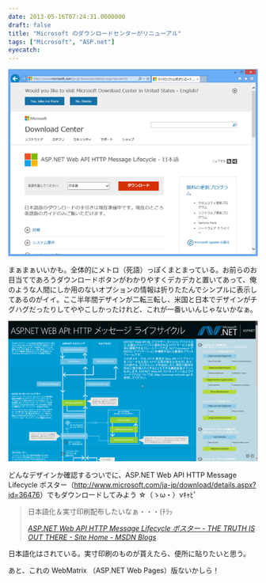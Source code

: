 ```yaml
---
date: 2013-05-16T07:24:31.0000000
draft: false
title: "Microsoft のダウンロードセンターがリニューアル"
tags: ["Microsoft", "ASP.net"]
eyecatch: 
---
```

<p><span itemscope itemtype="http://schema.org/Photograph"><img src="20130516071452.png" alt="f:id:daruyanagi:20130516071452p:plain" title="f:id:daruyanagi:20130516071452p:plain" class="hatena-fotolife" itemprop="image"></span></p><p>まぁまぁいいかも。全体的にメトロ（死語）っぽくまとまっている。お前らのお目当てであろうダウンロードボタンがわかりやすくデカデカと置いてあって、俺のような人間にしか用のないオプションの情報は折りたたんでシンプルに表示してあるのがイイ。ここ半年間デザインが二転三転し、米国と日本でデザインがチグハグだったりしてややこしかったけれど、これが一番いいんじゃないかなぁ。</p><p><span itemscope itemtype="http://schema.org/Photograph"><img src="20130516071737.png" alt="f:id:daruyanagi:20130516071737p:plain" title="f:id:daruyanagi:20130516071737p:plain" class="hatena-fotolife" itemprop="image"></span></p><p>どんなデザインか確認するついでに、ASP.NET Web API HTTP Message Lifecycle ポスター（<a href="http://www.microsoft.com/ja-jp/download/details.aspx?id=36476">http://www.microsoft.com/ja-jp/download/details.aspx?id=36476</a>）でもダウンロードしてみよう ☆（ゝω・）vｷｬﾋﾟ</p>

<blockquote cite="http://blogs.msdn.com/b/chack/archive/2013/01/25/aspnet-web-api-http-message-lifecycle-poster.aspx">
<p>日本語化＆実寸印刷配布したいなぁ・・・(ﾁﾗｯ</p>

<cite><a href="http://blogs.msdn.com/b/chack/archive/2013/01/25/aspnet-web-api-http-message-lifecycle-poster.aspx">ASP.NET Web API HTTP Message Lifecycle &#x30DD;&#x30B9;&#x30BF;&#x30FC; - THE TRUTH IS OUT THERE - Site Home - MSDN Blogs</a></cite>
</blockquote>
<p>日本語化はされている。実寸印刷のものが貰えたら、便所に貼りたいと思う。</p><p>あと、これの WebMatrix （ASP.NET Web Pages）版ないかしら！</p>
